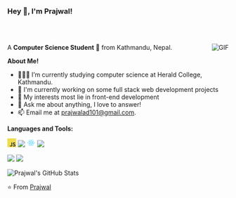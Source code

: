 <h3 title="hehehe"> Hey 👋, I'm Prajwal!</h3>

<!-- <a href="https://www.linkedin.com/in/zamranxd/">
  <img align="left" alt="Zamran's LinkdeIn" width="24px" src="https://cdn.jsdelivr.net/npm/simple-icons@v3/icons/linkedin.svg" />
</a>
<a href="https://www.instagram.com/zamranxd/">
  <img align="left" alt="Zamran's Instagram" width="24px" src="https://cdn.jsdelivr.net/npm/simple-icons@v3/icons/instagram.svg" />
</a>
<a href="https://www.facebook.com/ZamranxD">
  <img align="left" alt="Zamran's Facebook" width="24px" src="https://cdn.jsdelivr.net/npm/simple-icons@v3/icons/facebook.svg" />
</a>
<img src="https://komarev.com/ghpvc/?username=ZamranxD&color=blueviolet" align="left"> -->



<br />
<br />

A **Computer Science Student** 🚀 from Kathmandu, Nepal.
  <img align="right" alt="GIF" src="https://media.giphy.com/media/xFkgeu7dhfgqqxJqmj/giphy.gif" />

**About Me!**

- 👨🏽‍💻 I’m currently studying computer science at Herald College, Kathmandu.
- 🌱 I'm currently working on some full stack web development projects
- 🤔 My interests most lie in front-end development 
- 💬 Ask me about anything, I love to answer!
- 📫 Email me at [prajwalad101@gmail.com](prajwalad101gmail.com).

**Languages and Tools:**  
<!-- ![express](https://user-images.githubusercontent.com/84787320/166885300-0d8b9228-f5b3-4f72-bd6a-b231f7b85a3c.png)
![mongodb](https://user-images.githubusercontent.com/84787320/166885315-7156dc99-95e5-46cc-90b0-d96d594d21a9.png)
![javascript](https://user-images.githubusercontent.com/84787320/166885320-7eb4c806-7be6-41bc-931d-b3247f112c56.png)
![tailwindcss](https://user-images.githubusercontent.com/84787320/166885330-0bd5bd57-da6e-4a75-8bdb-77b49a184701.jpg)
![nextjs](https://user-images.githubusercontent.com/84787320/166885349-e5b663fd-f432-4be9-bbf0-9bad3c23cc3d.png) -->

<code><img height="20" src="https://raw.githubusercontent.com/github/explore/80688e429a7d4ef2fca1e82350fe8e3517d3494d/topics/javascript/javascript.png"></code>
<code><img height="20" src="https://user-images.githubusercontent.com/84787320/166885349-e5b663fd-f432-4be9-bbf0-9bad3c23cc3d.png"></code>
<code><img height="20" src="https://raw.githubusercontent.com/github/explore/80688e429a7d4ef2fca1e82350fe8e3517d3494d/topics/react/react.png"></code>
<code><img height="20" src="https://user-images.githubusercontent.com/84787320/166885330-0bd5bd57-da6e-4a75-8bdb-77b49a184701.jpg"></code>

<code><img height="20" src="https://user-images.githubusercontent.com/84787320/166885300-0d8b9228-f5b3-4f72-bd6a-b231f7b85a3c.png"></code>
<code><img height="20" src="https://user-images.githubusercontent.com/84787320/166885315-7156dc99-95e5-46cc-90b0-d96d594d21a9.png"></code>





<img src="https://github-readme-stats.vercel.app/api?username=Prajwalad101&show_icons=true&hide_border=true&count_private=true&theme=shades-of-purple&icon_color=fad000" alt="Prajwal's GitHub Stats">

⭐️ From [Prajwal](https://github.com/Prajwalad101)

